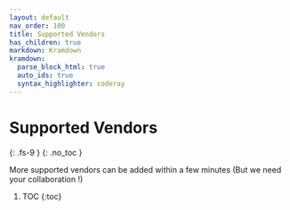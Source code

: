 ```yaml
---
layout: default
nav_order: 100
title: Supported Vendors
has_children: true
markdown: Kramdown
kramdown:
  parse_block_html: true
  auto_ids: true
  syntax_highlighter: coderay
---
```


# Supported Vendors
{: .fs-9 }
{: .no_toc }


More supported vendors can be added within a few minutes (But we need your collaboration !)


1. TOC
{:toc}
